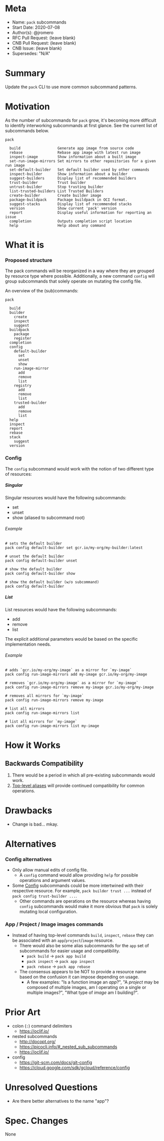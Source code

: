 # Meta
[meta]: #meta
- Name: `pack` subcommands
- Start Date: 2020-07-08
- Author(s): @jromero
- RFC Pull Request: (leave blank)
- CNB Pull Request: (leave blank)
- CNB Issue: (leave blank)
- Supersedes: "N/A"

# Summary
[summary]: #summary

Update the `pack` CLI to use more common subcommand patterns.

# Motivation
[motivation]: #motivation

As the number of subcommands for `pack` grow, it's becoming more difficult to identify interworking subcommands at first glance. See the current list of subcommands below.

```
pack

  build                 Generate app image from source code
  rebase                Rebase app image with latest run image
  inspect-image         Show information about a built image
  set-run-image-mirrors Set mirrors to other repositories for a given run image
  set-default-builder   Set default builder used by other commands
  inspect-builder       Show information about a builder
  suggest-builders      Display list of recommended builders
  trust-builder         Trust builder
  untrust-builder       Stop trusting builder
  list-trusted-builders List Trusted Builders
  create-builder        Create builder image
  package-buildpack     Package buildpack in OCI format.
  suggest-stacks        Display list of recommended stacks
  version               Show current 'pack' version
  report                Display useful information for reporting an issue
  completion            Outputs completion script location
  help                  Help about any command
```

# What it is
[what-it-is]: #what-it-is


### Proposed structure

The pack commands will be reorganized in a way where they are grouped by resource type where possible. Additionally, a new
command `config` will group subcommands that solely operate on mutating the config file.


An overview of the (sub)commands:

```
pack

  build
  builder
    create
    inspect
    suggest
  buildpack
    package
    register
  completion
  config
    default-builder
      set
      unset
      show
    run-image-mirror
      add
      remove
      list
    registry
      add
      remove
      list
    trusted-builder
      add
      remove
      list
  help
  inspect
  report
  rebase
  stack
    suggest
  version
```

### Config

The `config` subcommand would work with the notion of two different type of resources:

##### Singular

Singular resources would have the following subcommands:

* set
* unset
* show (aliased to subcommand root)

###### Example

```
# sets the default builder
pack config default-builder set gcr.io/my-org/my-builder:latest

# unset the default builder
pack config default-builder unset

# show the default builder
pack config default-builder show

# show the default builder (w/o subcommand)
pack config default-builder
```

##### List

List resources would have the following subcommands:

* add
* remove
* list

The explicit additional parameters would be based on the specific implementation needs.

###### Example

```
# adds `gcr.io/my-org/my-image` as a mirror for `my-image`  
pack config run-image-mirrors add my-image gcr.io/my-org/my-image

# removes `gcr.io/my-org/my-image` as a mirror for `my-image`
pack config run-image-mirrors remove my-image gcr.io/my-org/my-image

# removes all mirrors for `my-image`
pack config run-image-mirrors remove my-image

# list all mirrors
pack config run-image-mirrors list

# list all mirrors for `my-image`
pack config run-image-mirrors list my-image
```

# How it Works
[how-it-works]: #how-it-works


## Backwards Compatibility

1. There would be a period in which all pre-existing subcommands would work.
2. [Top-level aliases](#top-level-aliases) will provide continued compatibility for common operations.

# Drawbacks
[drawbacks]: #drawbacks

- Change is bad... mkay.

# Alternatives
[alternatives]: #alternatives

### Config alternatives

- Only allow manual edits of config file.
    - A `config` command would allow providing `help` for possible operations and argument values.
- Some [Config](#config) subcommands could be more intertwined with their respective resource. For example, `pack builder trust ...` instead of `pack config trust-builder ...`.
    - Other commands are operations on the resource whereas having `config` subcommands would make it more obvious that
    `pack` is solely mutating local configuration.

### App / Project / Image images commands

- Instead of having top-level commands `build`, `inspect`, `rebase` they can be associated with an `app`/`project`/`image` resource.
    - There would also be some alias subcommands for the `app` set of subcommands for easier usage and compatibility.
        - `pack build` -> `pack app build`
        - `pack inspect` -> `pack app inspect`
        - `pack rebase` -> `pack app rebase`
    - The consensus appears to be NOT to provide a resource name based on the confusion it can impose depending on usage.
        - A few examples: "Is a function image an _app_?", "A _project_ may be composed of multiple images, am I operating on a single or multiple images?", "What type of _image_ am I building?".

# Prior Art
[prior-art]: #prior-art

* colon (`:`) command delimiters
    * https://oclif.io/
* nested subcommands
    * http://docopt.org/
    * https://picocli.info/#_nested_sub_subcommands
    * https://oclif.io/
* config
    * https://git-scm.com/docs/git-config
    * https://cloud.google.com/sdk/gcloud/reference/config

# Unresolved Questions
[unresolved-questions]: #unresolved-questions

- Are there better alternatives to the name "app"?

# Spec. Changes
[spec-changes]: #spec-changes

None
